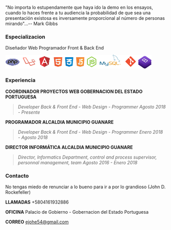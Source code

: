 
"No importa lo estupendamente que haya ido la demo en los ensayos, cuando lo haces frente a tu audiencia la probabilidad de que sea una presentación existosa es inversamente proporcional al número de personas mirando"...-- Mark Gibbs

### Especializacion

Diseñador Web Programador Front & Back End

![Image](lenguajes.png)


### Experiencia

**COORDINADOR PROYECTOS WEB
GOBERNACION DEL ESTADO PORTUGUESA**
>_Developer Back & Front End - Web Design - Programmer
>Agosto 2018 - Presente_

**PROGRAMADOR
ALCALDIA MUNICIPIO GUANARE**
>_Developer Back & Front End - Web Design - Programmer
>Enero 2018 - Agosto 2018_

**DIRECTOR INFORMÁTICA
ALCALDIA MUNICIPIO GUANARE**
>_Director, Informatics Department, control and process supervisor, personnal management, team
>Agosto 2016 - Enero 2018_


### Contacto
No tengas miedo de renunciar a lo bueno para ir a por lo grandioso (John D. Rockefeller)

**LLAMADAS**
+5804161932886

**OFICINA**
Palacio de Gobierno - Gobernacion del Estado Portuguesa

**CORREO**
ejohe54@gmail.com

